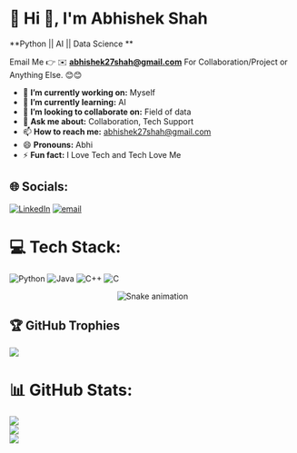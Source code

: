 # 💫 Hi 👋, I'm Abhishek Shah
**Python || AI || Data Science **

Email Me 👉 ✉️ **abhishek27shah@gmail.com** For Collaboration/Project or Anything Else. 😊😊

- 🔭 **I’m currently working on:** Myself 
- 🌱 **I’m currently learning:** AI
- 👯 **I’m looking to collaborate on:** Field of data
- 💬 **Ask me about:** Collaboration, Tech Support
- 📫 **How to reach me:** abhishek27shah@gmail.com
- 😄 **Pronouns:** Abhi
- ⚡ **Fun fact:** I Love Tech and Tech Love Me

  

## 🌐 Socials:
[![LinkedIn](https://img.shields.io/badge/LinkedIn-%230077B5.svg?logo=linkedin&logoColor=white)](https://linkedin.com/in/abhishek-shah272002) [![email](https://img.shields.io/badge/Email-D14836?logo=gmail&logoColor=white)](mailto:abhishek27shah@gmail.com) 

# 💻 Tech Stack:
![Python](https://img.shields.io/badge/python-3670A0?style=for-the-badge&logo=python&logoColor=ffdd54) ![Java](https://img.shields.io/badge/java-%23ED8B00.svg?style=for-the-badge&logo=openjdk&logoColor=white) ![C++](https://img.shields.io/badge/c++-%2300599C.svg?style=for-the-badge&logo=c%2B%2B&logoColor=white) ![C](https://img.shields.io/badge/c-%2300599C.svg?style=for-the-badge&logo=c&logoColor=white)

<!-- Snake Game Repo View -->

<div align="center">
  <img src="https://profile-readme-generator.com/assets/snake.svg" alt="Snake animation" />
</div>



## 🏆 GitHub Trophies
![](https://github-profile-trophy.vercel.app/?username=AbhishekShah272002&theme=radical&no-frame=false&no-bg=true&margin-w=4)

# 📊 GitHub Stats:
![](https://github-readme-stats.vercel.app/api?username=AbhishekShah272002&theme=nightowl&hide_border=true&include_all_commits=true&count_private=false)<br/>
![](https://nirzak-streak-stats.vercel.app/?user=AbhishekShah272002&theme=nightowl&hide_border=true)<br/>
![](https://github-readme-stats.vercel.app/api/top-langs/?username=AbhishekShah272002&theme=nightowl&hide_border=true&include_all_commits=true&count_private=false&layout=compact)



<!-- Proudly created with GPRM ( https://gprm.itsvg.in ) -->
